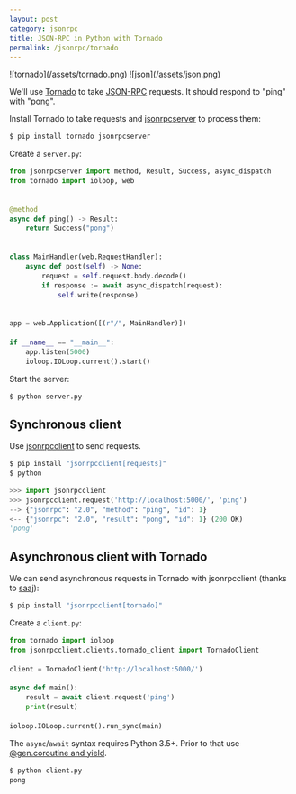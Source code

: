 ```yaml
---
layout: post
category: jsonrpc
title: JSON-RPC in Python with Tornado
permalink: /jsonrpc/tornado
---
```

<div class="wide-logos" markdown="1">
![tornado](/assets/tornado.png)
![json](/assets/json.png)
</div>

We'll use [Tornado](http://www.tornadoweb.org/) to take
[JSON-RPC](http://www.jsonrpc.org/) requests. It should respond to "ping" with
"pong".

Install Tornado to take requests and
[jsonrpcserver](https://www.jsonrpcserver.com/) to process them:

```sh
$ pip install tornado jsonrpcserver
```
Create a `server.py`:

```python
from jsonrpcserver import method, Result, Success, async_dispatch
from tornado import ioloop, web


@method
async def ping() -> Result:
    return Success("pong")


class MainHandler(web.RequestHandler):
    async def post(self) -> None:
        request = self.request.body.decode()
        if response := await async_dispatch(request):
            self.write(response)


app = web.Application([(r"/", MainHandler)])

if __name__ == "__main__":
    app.listen(5000)
    ioloop.IOLoop.current().start()
```

Start the server:

```sh
$ python server.py
```

## Synchronous client

Use [jsonrpcclient](https://www.jsonrpcclient.com/) to send requests.

```sh
$ pip install "jsonrpcclient[requests]"
$ python
```
```python
>>> import jsonrpcclient
>>> jsonrpcclient.request('http://localhost:5000/', 'ping')
--> {"jsonrpc": "2.0", "method": "ping", "id": 1}
<-- {"jsonrpc": "2.0", "result": "pong", "id": 1} (200 OK)
'pong'
```

## Asynchronous client with Tornado

We can send asynchronous requests in Tornado with jsonrpcclient (thanks to
[saaj](https://github.com/saaj/)):

```sh
$ pip install "jsonrpcclient[tornado]"
```
Create a `client.py`:

```python
from tornado import ioloop
from jsonrpcclient.clients.tornado_client import TornadoClient

client = TornadoClient('http://localhost:5000/')

async def main():
    result = await client.request('ping')
    print(result)

ioloop.IOLoop.current().run_sync(main)
```
The `async`/`await` syntax requires Python 3.5+. Prior to that use
[@gen.coroutine and
yield](http://tornado.readthedocs.io/en/stable/guide/coroutines.html#python-3-5-async-and-await).

```sh
$ python client.py
pong
```
